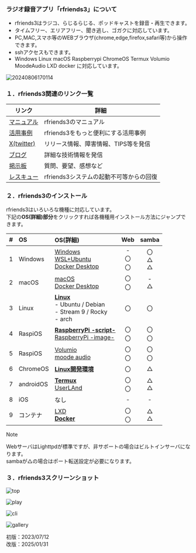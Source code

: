 ### ラジオ録音アプリ「rfriends3」について  
  
* rfriends3はラジコ、らじるらじる、ポッドキャストを録音・再生できます。
* タイムフリー、エリアフリー、聞き逃し、ゴガクに対応しています。  
* PC,MAC,スマホ等のWEBブラウザ(chrome,edge,firefox,safari等)から操作できます。
* sshアクセスもできます。
* Windows Linux macOS Raspberrypi ChromeOS Termux Volumio MoodeAudio LXD docker に対応しています。  
  
![20240806170114](https://github.com/user-attachments/assets/2c40c57d-7ae4-4eee-811e-cb6c28f112f0)   
  
### １．rfriends3関連のリンク一覧    
  
|リンク|詳細|  
|---|---|  
|[マニュアル](manual/index.html)|rfriends3のマニュアル|  
|[活用事例](https://rfriends.hatenablog.com/entry/2024/08/14/113233)|rfriends3をもっと便利にする活用事例|  
|[X(twitter)](https://twitter.com/rfriends2017)|リリース情報、障害情報、TIPS等を発信|  
|[ブログ](https://rfriends.hatenablog.com/)|詳細な技術情報を発信|  
|[掲示板](http://ceres.s501.xrea.com/wforum/wforum.cgi)|質問、要望、感想など|  
|[レスキュー](manual/rescue.html)|rfriends3システムの起動不可等からの回復|  
  
### ２．rfriends3のインストール  
  
rfriends3はいろいろな機種に対応しています。  
下記の**OS(詳細)部分**をクリックすれば各機種用インストール方法にジャンプできます。  　

|#  |OS        |OS(詳細)|Web|samba|
|:--:|:------  | :-------------------------------------- |:--:|:--:| 
| 1| Windows   |[Windows](distro/windows.md)<br>[WSL+Ubuntu](distro/wsl.md)<br>[Docker Desktop](distro/docker.md)|-<br>〇<br>〇|〇<br>△<br>△| 
| 2| macOS     |[macOS](distro/macos.md)<br>[Docker Desktop](distro/docker.md)|〇<br>〇|-<br>△|
| 3| Linux     |[**Linux**](distro/rfriends3_core.md)<br>- Ubuntu / Debian<br>- Stream 9 / Rocky<br>- arch|〇|〇|  
| 4| RaspiOS   |[**RaspberryPi -script-**](distro/raspberrypi.md)<br>[RaspberryPi -image-](distro/raspi_image.md)|〇<br>〇|〇<br>〇|  
| 5| RaspiOS   |[Volumio](distro/volumio.md)<br>[moode audio](distro/moode.md)|〇<br>〇|〇<br>〇|  
| 6| ChromeOS  |[**Linux開発環境**](distro/chromeos.md)|〇|△|  
| 7| androidOS |[**Termux**](distro/termux.md)<br>[UserLAnd](distro/userland.md)|〇<br>〇|△<br>△|  
| 8| iOS       |なし|-|-| 
| 9| コンテナ   |[LXD](distro/lxd.md)<br>[**Docker**](distro/docker.md)|〇<br>〇|△<br>△|  
   
> [!NOTE]
> WebサーバはLighttpdが標準ですが、非サポートの場合はビルトインサーバになります。  
> sambaが△の場合はポート転送設定が必要になります。  
  
### ３．rfriends3スクリーンショット  
  
![top](https://github.com/user-attachments/assets/5d621f57-425f-4fcd-9448-a816ededd8dc)
  
![play](https://github.com/user-attachments/assets/8bf5cdd9-9702-412b-8165-8cbab928941a)
  
![cli](https://github.com/user-attachments/assets/3e0df727-f70d-4e05-82b2-2b502c56b993)
  
![gallery](https://github.com/user-attachments/assets/fed28352-0636-472e-9015-51abea05e17a)  
  
初版：2023/07/12  
改版：2025/01/31  
  
